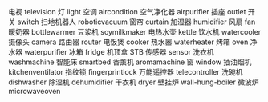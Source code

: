 电视	television
灯	light
空调	aircondition
空气净化器	airpurifier
插座	outlet
开关	switch
扫地机器人	roboticvacuum
窗帘	curtain
加湿器	humidifier
风扇	fan
暖奶器	bottlewarmer
豆浆机	soymilkmaker
电热水壶	kettle
饮水机	watercooler
摄像头	camera
路由器	router
电饭煲	cooker
热水器	waterheater
烤箱	oven
净水器	waterpurifier
冰箱	fridge
机顶盒	STB
传感器	sensor
洗衣机	washmachine
智能床	smartbed
香薰机	aromamachine
窗	window
抽油烟机	kitchenventilator
指纹锁	fingerprintlock
万能遥控器	telecontroller
洗碗机	dishwasher
除湿机	dehumidifier
干衣机	dryer
壁挂炉	wall-hung-boiler
微波炉	microwaveoven
